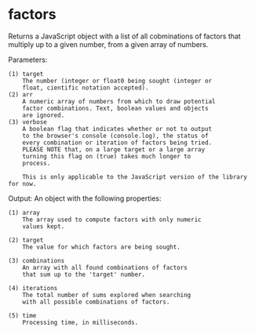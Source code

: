 # factors
Returns a JavaScript object with a list of all cobminations of factors that multiply up to a given number, from a given array of numbers. 

Parameters:

	(1) target
		The number (integer or float0 being sought (integer or
		float, cientific notation accepted).
	(2) arr
		A numeric array of numbers from which to draw potential
		factor combinations. Text, boolean values and objects
		are ignored.
	(3) verbose
		A boolean flag that indicates whether or not to output
		to the browser's console (console.log), the status of
		every combination or iteration of factors being tried.
		PLEASE NOTE that, on a large target or a large array
		turning this flag on (true) takes much longer to
		process.
		
		This is only applicable to the JavaScript version of the library for now.
		
		
Output:
An object with the following properties:

	(1) array
		The array used to compute factors with only numeric
		values kept.
       
	(2) target
		The value for which factors are being sought.
       
	(3) combinations
		An array with all found combinations of factors
		that sum up to the 'target' number.
       
	(4) iterations
		The total number of sums explored when searching
		with all possible combinations of factors.
       
	(5) time
		Processing time, in milliseconds.
